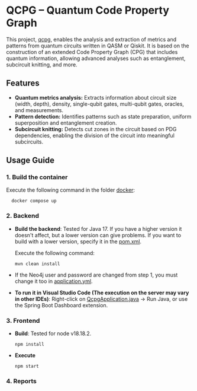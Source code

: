 # QCPG – Quantum Code Property Graph

This project, [qcpg](https://github.com/carlosgpal/qcpg), enables the analysis and extraction of metrics and patterns from quantum circuits written in QASM or Qiskit. It is based on the construction of an extended Code Property Graph (CPG) that includes quantum information, allowing advanced analyses such as entanglement, subcircuit knitting, and more.

## Features

- **Quantum metrics analysis:** Extracts information about circuit size (width, depth), density, single-qubit gates, multi-qubit gates, oracles, and measurements.  
- **Pattern detection:** Identifies patterns such as state preparation, uniform superposition and entanglement creation.  
- **Subcircuit knitting:** Detects cut zones in the circuit based on PDG dependencies, enabling the division of the circuit into meaningful subcircuits.


## Usage Guide

### 1. Build the container

Execute the following command in the folder [docker](./docker/):

```shell
  docker compose up
```

### 2. Backend

- **Build the backend**: Tested for Java 17. If you have a higher version it doesn't affect, but a lower version can give problems. If you want to build with a lower version, specify it in the [pom.xml](./qcpg/pom.xml).

  Execute the following command:

  ```shell
  mvn clean install
  ```

- If the Neo4j user and password are changed from step 1, you must change it too in [application.yml](./qcpg/src/main/resources/application.yml).

- **To run it in Visual Studio Code (The execution on the server may vary in other IDEs)**: Right-click on [QcpgApplication.java](./qcpg/src/main/java/com/qcpg/qcpg/QcpgApplication.java) -> Run Java, or use the Spring Boot Dashboard extension.

### 3. Frontend

- **Build**: Tested for node v18.18.2.

  ```shell
  npm install
  ```

- **Execute**

  ```shell
  npm start
  ```

### 4. Reports